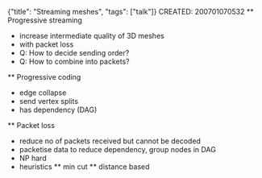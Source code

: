 {"title": "Streaming meshes", "tags": ["talk"]}
CREATED: 200701070532
** Progressive streaming
 * increase intermediate quality of 3D meshes
 * with packet loss
 * Q: How to decide sending order?
 * Q: How to combine into packets?

** Progressive coding
 * edge collapse
 * send vertex splits
 * has dependency (DAG)

** Packet loss
 * reduce no of packets received but cannot be decoded
 * packetise data to reduce dependency, group nodes in DAG
 * NP hard
 * heuristics
 ** min cut
 ** distance based

